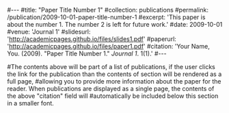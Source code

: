 #---
#title: "Paper Title Number 1"
#collection: publications
#permalink: /publication/2009-10-01-paper-title-number-1
#excerpt: 'This paper is about the number 1. The number 2 is left for future work.'
#date: 2009-10-01
#venue: 'Journal 1'
#slidesurl: 'http://academicpages.github.io/files/slides1.pdf'
#paperurl: 'http://academicpages.github.io/files/paper1.pdf'
#citation: 'Your Name, You. (2009). &quot;Paper Title Number 1.&quot; <i>Journal 1</i>. 1(1).'
#---

#The contents above will be part of a list of publications, if the user clicks the link for the publication than the contents of section will be rendered as a full page, #allowing you to provide more information about the paper for the reader. When publications are displayed as a single page, the contents of the above "citation" field will #automatically be included below this section in a smaller font.
